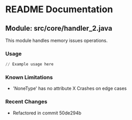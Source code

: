 # README Documentation

## Module: src/core/handler_2.java

This module handles memory issues operations.

### Usage

```python
// Example usage here
```

### Known Limitations

- 'NoneType' has no attribute X Crashes on edge cases

### Recent Changes

- Refactored in commit 50de294b
